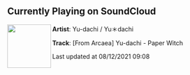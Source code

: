 ## Currently Playing on SoundCloud

[<img align="left" width="100" src="https://i1.sndcdn.com/artworks-Vc7FaFEogtoAqnyB-nRpjzg-t500x500.jpg">](https://soundcloud.com/yu-dachi/from-arcaea-yu-dachi-paper-witch)

**Artist**: Yu-dachi / Yu＊dachi 

**Track**: [From Arcaea] Yu-dachi - Paper Witch

Last updated at 08/12/2021 09:08
